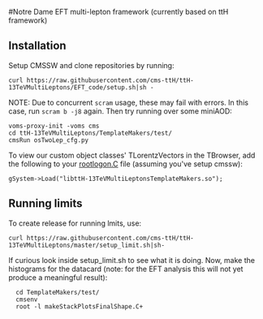 #Notre Dame EFT multi-lepton framework (currently based on ttH framework)


## Installation

Setup CMSSW and clone repositories by running:        

	curl https://raw.githubusercontent.com/cms-ttH/ttH-13TeVMultiLeptons/EFT_code/setup.sh|sh -

NOTE: Due to concurrent `scram` usage, these may fail with errors. In this case, run  `scram b -j8` again. 
Then try running over some miniAOD:

	voms-proxy-init -voms cms
	cd ttH-13TeVMultiLeptons/TemplateMakers/test/
	cmsRun osTwoLep_cfg.py

To view our custom object classes' TLorentzVectors in the TBrowser, add the following to your [rootlogon.C](https://github.com/cms-ttH/ttH-13TeVMultiLeptons/blob/master/doc/rootlogon.C) file (assuming you've setup cmssw):
   	
	gSystem->Load("libttH-13TeVMultiLeptonsTemplateMakers.so");

## Running limits

To create release for running lmits, use:

	curl https://raw.githubusercontent.com/cms-ttH/ttH-13TeVMultiLeptons/master/setup_limit.sh|sh-
        
If curious look inside setup_limit.sh to see what it is doing. Now, make the histograms for the datacard (note: for the EFT analysis this will not yet produce a meaningful result):
   	   
      cd TemplateMakers/test/
      cmsenv
      root -l makeStackPlotsFinalShape.C+
